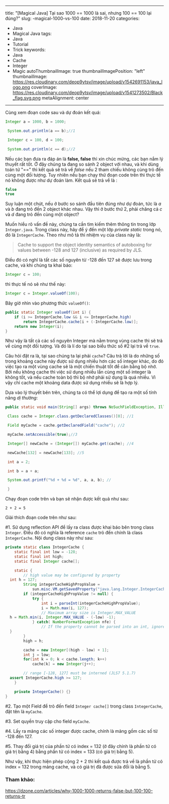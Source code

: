 ﻿

---
title: "[Magical Java] Tại sao 1000 == 1000 là sai, nhưng 100 == 100 lại đúng?"
slug: -magical-1000-vs-100
date: 2018-11-20
categories:
- Java
- Magical Java
tags:
- Java
- Tutorial
- Trick
keywords:
- Java
- Cache
- Integer
- Magic
autoThumbnailImage: true
thumbnailImagePosition: "left"
thumbnailImage: https://res.cloudinary.com/deop9ytsv/image/upload/v1542691153/java_logo.png
coverImage: https://res.cloudinary.com/deop9ytsv/image/upload/v1541273502/Black_flag.svg.png
metaAlignment: center
---
Cùng xem đoạn code sau và dự đoán kết quá:
```java
Integer a = 1000, b = 1000;

 System.out.println(a == b);//1

 Integer c = 100, d = 100;

 System.out.println(c == d);//2
```
Nếu các bạn đưa ra đáp án là **false, false** thì xin chúc mừng, các bạn nắm lý thuyết rất tốt. Ở đây chúng ta đang so sánh 2 object với nhau, và khi dùng toán tử "==" thì kết quả sẽ trả về _false_ nếu 2 tham chiếu không cùng trỏ đến cùng một đối tượng. Tuy nhiên nếu bạn chạy thử đoạn code trên thì thực tế nó không được như dự đoán làm. Kết quả sẽ trả về là :
```java
false
true
```
Suy luận một chút, nếu ở bước so sánh đầu tiên đúng như dự đoán, tức là _a_ và _b_ đang trỏ đến 2 object khác nhau. Vậy thì ở bước thứ 2, phải chăng cả _c_ và _d_ đang trỏ đến cùng một object?

Muốn hiểu rõ vấn đề này, chúng ta cần tìm kiếm thêm thông tin trong lớp `Integer.java`.  Trong class này, hãy để ý đến một lớp _private static_ trong nó, đó là `IntegerCache`. Theo như mô tả thì nhiệm vụ của class này là:

> Cache to support the object identity semantics of autoboxing for values between  -128 and 127 (inclusive) as required by JLS.

Điều đó có nghĩ là tất các số nguyên từ -128 đến 127 sẽ được lưu trong cache, và khi chúng ta khai báo:
```java
Integer c = 100;
```
thì thực tế nó sẽ như thế này:
```java
Integer c = Integer.valueOf(100);
```
Bây giờ nhìn vào phương thức `valueOf()`:
```java
public static Integer valueOf(int i) {  
    if (i >= IntegerCache.low && i <= IntegerCache.high)  
        return IntegerCache.cache[i + (-IntegerCache.low)];  
    return new Integer(i);  
}
```
Như vậy là tất cả các số nguyên Integer mà nằm trong vùng cache thì sẽ trả về cùng một đối tượng. Và đó là lí do tại sao biểu thức số #2 lại trả về `true`.

Câu hỏi đặt ra là, tại sao chúng ta lại phải `cache`? Câu trả lời là do những số trong khoảng cache này được sử dụng nhiều hơn các số integer khác, do đó việc tạo ra một vùng cache sẽ là một chiến thuật tốt để cân bằng bộ nhớ. Bởi nếu không cache thì việc sử dụng nhiều lần cùng một số integer là không tốt, và nếu cache toàn bộ thì bộ nhớ phải sử dụng là quá nhiều. Vì vậy chỉ cache một khoảng data được sử dụng nhiều sẽ là hợp lý.

Dựa vào lý thuyết bên trên, chúng ta có thể lợi dụng để tạo ra một số tính năng _dị thường_:

```java
public static void main(String[] args) throws NoSuchFieldException, IllegalAccessException {

 Class cache = Integer.class.getDeclaredClasses()[0]; //1

 Field myCache = cache.getDeclaredField("cache"); //2

 myCache.setAccessible(true);//3

 Integer[] newCache = (Integer[]) myCache.get(cache); //4

 newCache[132] = newCache[133]; //5

 int a = 2;

 int b = a + a;

 System.out.printf("%d + %d = %d", a, a, b); //

 }
 ```
Chạy đoạn code trên và bạn sẽ nhận được kết quả như sau:

```
2 + 2 = 5
```
Giải thích đoạn code trên như sau:

#1. Sử dụng reflection API để lấy ra class được khai báo bên trong class `Integer`. Điều đó có nghĩa là reference `cache` trỏ đến chính là class `IntegerCache`. Nội dung class này như sau:

```java
private static class IntegerCache {  
    static final int low = -128;  
    static final int high;  
    static final Integer cache[];  

    static {  
        // high value may be configured by property  
  int h = 127;  
        String integerCacheHighPropValue =  
            sun.misc.VM.getSavedProperty("java.lang.Integer.IntegerCache.high");  
        if (integerCacheHighPropValue != null) {  
            try {  
                int i = parseInt(integerCacheHighPropValue);  
                i = Math.max(i, 127);  
                // Maximum array size is Integer.MAX_VALUE  
  h = Math.min(i, Integer.MAX_VALUE - (-low) -1);  
            } catch( NumberFormatException nfe) {  
                // If the property cannot be parsed into an int, ignore it.  
  }  
        }  
        high = h;  

        cache = new Integer[(high - low) + 1];  
        int j = low;  
        for(int k = 0; k < cache.length; k++)  
            cache[k] = new Integer(j++);  

        // range [-128, 127] must be interned (JLS7 5.1.7)  
  assert IntegerCache.high >= 127;  
    }  

    private IntegerCache() {}  
}
```

#2. Tạo một Field để trỏ đến field `Integer cache[]` trong class `IntegerCache`,  đặt tên là `myCache`.

#3. Set quyền truy cập cho field `myCache`.

#4. Lấy ra mảng các số integer được cache, chính là mảng gồm các số từ -128 đến 127.

#5. Thay đổi giá trị của phần tử có index = 132 (ở đây chính là phần tử có giá trị bằng 4) bằng phần tử có index = 133 (có giá trị bằng 5).

Như vậy, khi thực hiện phép cộng 2 + 2 thì kết quả được trả về là phần tử có index = 132 trong mảng cache, và có giá trị đã được sửa đổi là bằng 5.

### Tham khảo:
https://dzone.com/articles/why-1000-1000-returns-false-but-100-100-returns-tr

